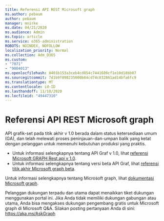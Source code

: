 ```yaml
---
title: Referensi API REST Microsoft graph
ms.author: pebaum
author: pebaum
manager: mnirke
ms.date: 04/21/2020
ms.audience: Admin
ms.topic: article
ms.service: o365-administration
ROBOTS: NOINDEX, NOFOLLOW
localization_priority: Normal
ms.collection: Adm_O365
ms.custom:
- "7071"
- "9004013"
ms.openlocfilehash: 8401b153a3ceb4cd854c7441689cf1e10d18bb07
ms.sourcegitcommit: 7d1b9f098235000b84cd74c032861ad14bfa6fc9
ms.translationtype: MT
ms.contentlocale: id-ID
ms.lasthandoff: 11/18/2020
ms.locfileid: "49447310"
---
```

# <a name="microsoft-graph-rest-api-reference"></a>Referensi API REST Microsoft graph

API grafik-set pada titik akhir v 1.0 berada dalam status ketersediaan umum (GA), dan telah melewati proses peninjauan-dan-umpan balik yang ketat dengan pelanggan untuk memenuhi kebutuhan produksi yang praktis.

- Untuk informasi selengkapnya tentang API Graf v 1.0, lihat [referensi Microsoft GRAPH Rest api v 1.0](https://docs.microsoft.com/graph/api/overview?toc=.%2Fref%2Ftoc.json&view=graph-rest-1.0&preserve-view=true). 
- Untuk informasi selengkapnya tentang versi beta API Graf, lihat [referensi titik akhir Microsoft graph beta](https://docs.microsoft.com/graph/api/overview?toc=.%2Fref%2Ftoc.json&view=graph-rest-beta&preserve-view=true).

Untuk informasi selengkapnya tentang Microsoft graph, lihat [dokumentasi Microsoft graph](https://docs.microsoft.com/graph/).

Pelanggan dukungan terpadu dan utama dapat menaikkan tiket dukungan menggunakan portal ini. Jika Anda tidak memiliki dukungan gabungan atau utama, Anda bisa mengakses dukungan pengembang gratis untuk Microsoft graph di Microsoft Q&A. Silakan posting pertanyaan Anda di sini: https://aka.ms/AskGraph
